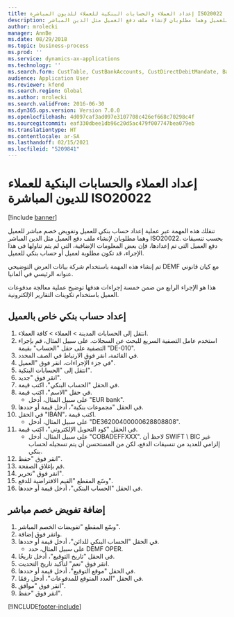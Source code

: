 ```yaml
---
title: إعداد العملاء والحسابات البنكية للعملاء للديون المباشرة ISO20022
description: تنقلك هذه المهمة عبر عملية إعداد حساب بنكي للعميل وتفويض خصم مباشر للعميل وهما مطلوبان لإنشاء ملف دفع العميل مثل الدين المباشر ISO20022.
author: mrolecki
manager: AnnBe
ms.date: 08/29/2018
ms.topic: business-process
ms.prod: ''
ms.service: dynamics-ax-applications
ms.technology: ''
ms.search.form: CustTable, CustBankAccounts, CustDirectDebitMandate, BankAccountTableLookUp,  LogisticsAddressCityLookup
audience: Application User
ms.reviewer: kfend
ms.search.region: Global
ms.author: mrolecki
ms.search.validFrom: 2016-06-30
ms.dyn365.ops.version: Version 7.0.0
ms.openlocfilehash: 4d097caf3ad097e3107708c426ef668c70298c4f
ms.sourcegitcommit: eaf330dbee1db96c20d5ac479f007747bea079eb
ms.translationtype: HT
ms.contentlocale: ar-SA
ms.lasthandoff: 02/15/2021
ms.locfileid: "5209841"
---
```

# <a name="set-up-customers-and-customer-bank-accounts-for-iso20022-direct-debits"></a>إعداد العملاء والحسابات البنكية للعملاء للديون المباشرة ISO20022

[!include [banner](../../includes/banner.md)]

تنقلك هذه المهمة عبر عملية إعداد حساب بنكي للعميل وتفويض خصم مباشر للعميل وهما مطلوبان لإنشاء ملف دفع العميل مثل الدين المباشر ISO20022. بحسب تنسيقات دفع العميل التي تم إعدادها، فإن بعض المعلومات الإضافية، التي لم يتم تناولها في هذا الإجراء، قد تكون مطلوبة لعميل أو حساب بنكي للعميل. 

تم إنشاء هذه المهمة باستخدام شركة بيانات العرض التوضيحي DEMF مع كيان قانوني عنوانه الرئيسي في ألمانيا.



هذا هو الإجراء الرابع من ضمن خمسة إجراءات هدفها توضيح عملية معالجة مدفوعات العميل باستخدام تكوينات التقارير الإلكترونية.


## <a name="set-up-a-customer-bank-account"></a>إعداد حساب بنكي خاص بالعميل
1. انتقل إلى الحسابات المدينة > العملاء > كافة العملاء‬.
2. استخدم عامل التصفية السريع للبحث عن السجلات. على سبيل المثال، قم بإجراء التصفية على حقل "الحساب" بقيمة "DE-010".
3. في القائمة، انقر فوق الارتباط في الصف المحدد.
4. في جزء الإجراءات، انقر فوق "العميل".
5. انتقل إلى "الحسابات البنكية".
6. انقر فوق "جديد".
7. في الحقل "الحساب البنكي"، اكتب قيمة.
8. في حقل "الاسم"، اكتب قيمة.
    * على سبيل المثال، أدخل "EUR bank".  
9. في الحقل "مجموعات بنكية‬"، أدخل قيمة أو حددها.
10. في الحقل "IBAN‬"، اكتب قيمة.
    * على سبيل المثال، أدخل "DE36200400000628808808".  
11. في الحقل "كود التحويل الإلكتروني‬"، اكتب قيمة.
    * على سبيل المثال، أدخل "COBADEFFXXX".  لاحظ أن SWIFT \ BIC غير إلزامي للعديد من تنسيقات الدفع، لكن من المستحسن أن يتم تسجيله لحساب بنكي.  
12. انقر فوق "حفظ".
13. قم بإغلاق الصفحة.
14. انقر فوق "تحرير".
15. وسّع المقطع "القيم الافتراضية للدفع‬".
16. في الحقل "الحساب البنكي‬‬"، أدخل قيمة أو حددها.

## <a name="add-a-direct-debit-mandate"></a>إضافة تفويض خصم مباشر
1. وسّع المقطع "تفويضات الخصم المباشر‬".
2. وانقر فوق إضافة.
3. في الحقل "‏‫الحساب البنكي للدائن‬‬‬‬"، أدخل قيمة أو حددها.
    * على سبيل المثال، حدد DEMF OPER.  
4. في الحقل "تاريخ التوقيع"، أدخل تاريخًا.
5. انقر فوق "نعم" لتأكيد تاريخ التحديث.
6. في الحقل "موقع التوقيع"، أدخل قيمة أو حددها.
7. في الحقل "العدد المتوقع للمدفوعات‬‬"، أدخل رقمًا.
8. انقر فوق "موافق".
9. انقر فوق "حفظ".



[!INCLUDE[footer-include](../../../includes/footer-banner.md)]